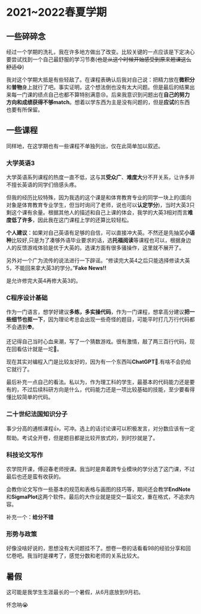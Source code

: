 # 2021~2022春夏学期

## 一些碎碎念

经过一个学期的洗礼，我在许多地方做出了改变。比较关键的一点应该是下定决心要尝试找到一个自己最舒服的学习节奏(~~也是从这个时候开始感受到原来翘课这么舒适😋~~)

我对这个学期大抵是有些轻敌了。在课程表确认后我对自己说：把精力放在**微积分**和**普物**身上就行了吧。事实证明，这个想法倒也没有太大问题。但是最后的结果出来每一门课的绩点自己也都不算特别满意😢。后来我意识到问题出在**自己的努力方向和成绩获得不够match**。想着以学东西为主是没有问题的，但是**应试**的东西也要有所保留。

## 一些课程

同样地，在这学期也有一些课程不单独列出，仅在此简单加以叙述。

### 大学英语3

大学英语系列课程的热度一直不低，这与其**受众广**、**难度大**分不开关系，让许多并不擅长英语的同学们倍感头疼。

但我的经历比较特殊，因为我选的这个课是和体育教育专业的同学一块上的(面向对象是体育教育专业学生，但当时询问了老师，说也可以**认定学分**)，当时大英3只剩这个课有余量。根据其他人的描述和自己上课的体会，我学的大英3相对而言**难度低了许多**，因此我在这门课程上学的还算比较轻松。

**个人建议**：如果对自己英语有足够的自信，可以直接冲大英。不然还是先抽奖**小语种**比较好,只是为了凑够外语毕业要求的话，选**托福阅读**等课程也可以，根据身边人的反馈游戏体验是优于大英的。选课方面有很多骚操作，这里就不展开了。

另外对一个广为流传的说法进行一下辟谣。“修读完大英4之后只能选择修读大英5，不能回来拿大英3的学分。”**Fake News!!**

是允许修完大英4再修大英3的。

### C程序设计基础

作为一门语言，想学好建议**多练，多实操代码**，作为一门课程，想拿高分建议**把一些细节也抠一下**，因为理论考总会出现一些奇怪的题目，可能平时打几万行代码都不会遇到👽。

还记得自己当时心血来潮，写了一个猜数游戏。很有激情，敲了两三百行代码，现在回看估计就是一坨💩。

现在其实对编程入门是比较友好的，因为有一个东西叫**ChatGPT**🤖.有啥不会扔给它就行了。

最后补充一点自己的看法。私以为，作为理工科的学生，最基本的代码能力还是要有的，不过后续科研方向是什么，代码能力还是一项比较基础的技能，至少要看得懂比较简单的代码。

### 二十世纪法国知识分子

事少分高的通核课程👍，可冲。选上的话讨论课可以积极发言，对分数应该有一定帮助。考试全开卷，但是题目都是比较开放式的，到时抄就是了。

### 科技论文写作

农学院开课，傅迎春老师授课。我当时是奔着跨专业模块的学分选了这门课，不过最后也还是蛮有收获的。

会教你论文写作一些基本的规范和表格与画图的技巧等，期间还会教学**EndNote**和**SigmaPlot**这两个软件。最后的大作业就是提交一篇论文，重在格式，不追求内容。

补充一个：**给分不错**

### 形势与政策

好像没啥好说的，思想没有大问题挂不了。想卷一卷的话看看98的经验分享和回忆卷吧。我当时是裸考了，感觉分数和老师的关系比较大。

## 暑假

这可能是我学生生涯最长的一个暑假，从6月底放到9月初。

怀念呐😭
